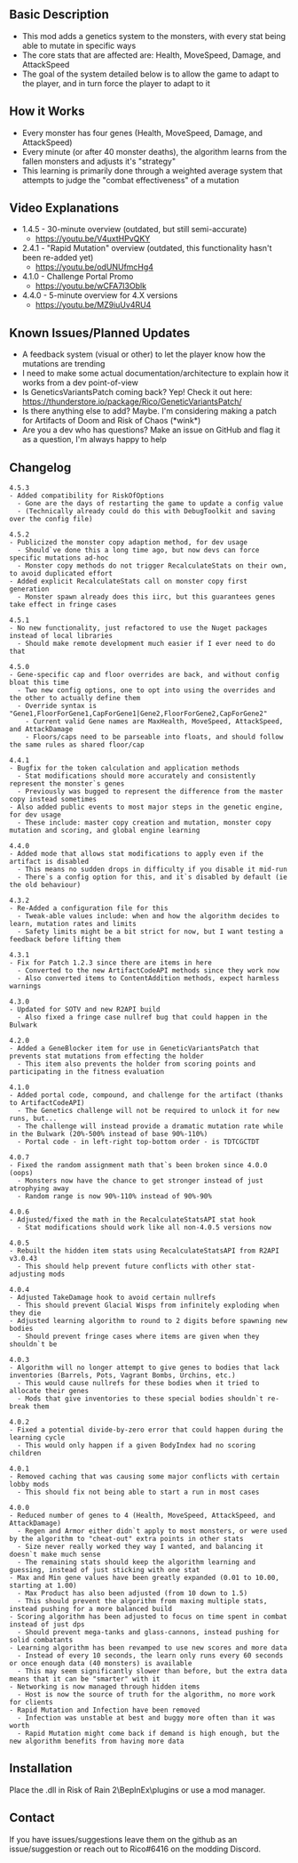 ﻿Basic Description
------------
- This mod adds a genetics system to the monsters, with every stat being able to mutate in specific ways
- The core stats that are affected are: Health, MoveSpeed, Damage, and AttackSpeed
- The goal of the system detailed below is to allow the game to adapt to the player, and in turn force the player to adapt to it

How it Works
------------
- Every monster has four genes (Health, MoveSpeed, Damage, and AttackSpeed)
- Every minute (or after 40 monster deaths), the algorithm learns from the fallen monsters and adjusts it's "strategy"
- This learning is primarily done through a weighted average system that attempts to judge the "combat effectiveness" of a mutation

Video Explanations
------------
- 1.4.5 - 30-minute overview (outdated, but still semi-accurate)
	- https://youtu.be/V4uxtHPvQKY
- 2.4.1 - "Rapid Mutation" overview (outdated, this functionality hasn't been re-added yet)
	- https://youtu.be/odUNUfmcHg4
- 4.1.0 - Challenge Portal Promo
	- https://youtu.be/wCFA7I3Oblk
- 4.4.0 - 5-minute overview for 4.X versions
    - https://youtu.be/MZ9iuUv4RU4

Known Issues/Planned Updates
------------
- A feedback system (visual or other) to let the player know how the mutations are trending
- I need to make some actual documentation/architecture to explain how it works from a dev point-of-view
- Is GeneticsVariantsPatch coming back? Yep! Check it out here: https://thunderstore.io/package/Rico/GeneticVariantsPatch/
- Is there anything else to add? Maybe. I'm considering making a patch for Artifacts of Doom and Risk of Chaos (\*wink\*)
- Are you a dev who has questions? Make an issue on GitHub and flag it as a question, I'm always happy to help

Changelog
-----------
```
4.5.3
- Added compatibility for RiskOfOptions
  - Gone are the days of restarting the game to update a config value
  - (Technically already could do this with DebugToolkit and saving over the config file)

4.5.2
- Publicized the monster copy adaption method, for dev usage
  - Should`ve done this a long time ago, but now devs can force specific mutations ad-hoc
  - Monster copy methods do not trigger RecalculateStats on their own, to avoid duplicated effort
- Added explicit RecalculateStats call on monster copy first generation
  - Monster spawn already does this iirc, but this guarantees genes take effect in fringe cases

4.5.1
- No new functionality, just refactored to use the Nuget packages instead of local libraries
  - Should make remote development much easier if I ever need to do that
  
4.5.0
- Gene-specific cap and floor overrides are back, and without config bloat this time
  - Two new config options, one to opt into using the overrides and the other to actually define them
  - Override syntax is "Gene1,FloorForGene1,CapForGene1|Gene2,FloorForGene2,CapForGene2"
    - Current valid Gene names are MaxHealth, MoveSpeed, AttackSpeed, and AttackDamage
	- Floors/caps need to be parseable into floats, and should follow the same rules as shared floor/cap

4.4.1
- Bugfix for the token calculation and application methods
  - Stat modifications should more accurately and consistently represent the monster`s genes
  - Previously was bugged to represent the difference from the master copy instead sometimes
- Also added public events to most major steps in the genetic engine, for dev usage
  - These include: master copy creation and mutation, monster copy mutation and scoring, and global engine learning

4.4.0
- Added mode that allows stat modifications to apply even if the artifact is disabled
  - This means no sudden drops in difficulty if you disable it mid-run
  - There`s a config option for this, and it`s disabled by default (ie the old behaviour)

4.3.2
- Re-Added a configuration file for this
  - Tweak-able values include: when and how the algorithm decides to learn, mutation rates and limits
  - Safety limits might be a bit strict for now, but I want testing a feedback before lifting them

4.3.1
- Fix for Patch 1.2.3 since there are items in here
  - Converted to the new ArtifactCodeAPI methods since they work now
  - Also converted items to ContentAddition methods, expect harmless warnings

4.3.0
- Updated for SOTV and new R2API build
  - Also fixed a fringe case nullref bug that could happen in the Bulwark

4.2.0
- Added a GeneBlocker item for use in GeneticVariantsPatch that prevents stat mutations from effecting the holder
  - This item also prevents the holder from scoring points and participating in the fitness evaluation

4.1.0
- Added portal code, compound, and challenge for the artifact (thanks to ArtifactCodeAPI)
  - The Genetics challenge will not be required to unlock it for new runs, but...
  - The challenge will instead provide a dramatic mutation rate while in the Bulwark (20%-500% instead of base 90%-110%)
  - Portal code - in left-right top-bottom order - is TDTCGCTDT

4.0.7
- Fixed the random assignment math that`s been broken since 4.0.0 (oops)
  - Monsters now have the chance to get stronger instead of just atrophying away
  - Random range is now 90%-110% instead of 90%-90%

4.0.6
- Adjusted/fixed the math in the RecalculateStatsAPI stat hook
  - Stat modifications should work like all non-4.0.5 versions now

4.0.5
- Rebuilt the hidden item stats using RecalculateStatsAPI from R2API v3.0.43
  - This should help prevent future conflicts with other stat-adjusting mods

4.0.4
- Adjusted TakeDamage hook to avoid certain nullrefs
  - This should prevent Glacial Wisps from infinitely exploding when they die
- Adjusted learning algorithm to round to 2 digits before spawning new bodies
  - Should prevent fringe cases where items are given when they shouldn`t be

4.0.3
- Algorithm will no longer attempt to give genes to bodies that lack inventories (Barrels, Pots, Vagrant Bombs, Urchins, etc.)
  - This would cause nullrefs for these bodies when it tried to allocate their genes
  - Mods that give inventories to these special bodies shouldn`t re-break them

4.0.2
- Fixed a potential divide-by-zero error that could happen during the learning cycle
  - This would only happen if a given BodyIndex had no scoring children

4.0.1
- Removed caching that was causing some major conflicts with certain lobby mods
  - This should fix not being able to start a run in most cases

4.0.0
- Reduced number of genes to 4 (Health, MoveSpeed, AttackSpeed, and AttackDamage)
  - Regen and Armor either didn`t apply to most monsters, or were used by the algorithm to "cheat-out" extra points in other stats
  - Size never really worked they way I wanted, and balancing it doesn`t make much sense
  - The remaining stats should keep the algorithm learning and guessing, instead of just sticking with one stat
- Max and Min gene values have been greatly expanded (0.01 to 10.00, starting at 1.00)
  - Max Product has also been adjusted (from 10 down to 1.5)
  - This should prevent the algorithm from maxing multiple stats, instead pushing for a more balanced build
- Scoring algorithm has been adjusted to focus on time spent in combat instead of just dps
  - Should prevent mega-tanks and glass-cannons, instead pushing for solid combatants
- Learning algorithm has been revamped to use new scores and more data
  - Instead of every 10 seconds, the learn only runs every 60 seconds or once enough data (40 monsters) is available
  - This may seem significantly slower than before, but the extra data means that it can be "smarter" with it
- Networking is now managed through hidden items
  - Host is now the source of truth for the algorithm, no more work for clients
- Rapid Mutation and Infection have been removed
  - Infection was unstable at best and buggy more often than it was worth
  - Rapid Mutation might come back if demand is high enough, but the new algorithm benefits from having more data
```

Installation
------------
Place the .dll in Risk of Rain 2\BepInEx\plugins or use a mod manager.

Contact
------------
If you have issues/suggestions leave them on the github as an issue/suggestion or reach out to Rico#6416 on the modding Discord.
